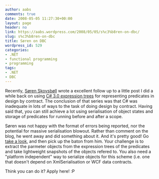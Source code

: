 ```yaml
---
author: aabs
comments: true
date: 2008-05-05 11:27:30+00:00
layout: page
header: no
link: https://aabs.wordpress.com/2008/05/05/s%c3%b8ren-on-dbc/
slug: s%c3%b8ren-on-dbc
title: Søren on DBC
wordpress_id: 529
categories:
- .NET
- functional programming
- programming
tags:
- .NET
- DBC
---
```


Recently, [Søren Skovsbøll](http://skarpt.dk/blog) wrote a excellent follow up to a little post I did a while back on using [C# 3.0 expression trees](http://aabs.wordpress.com/2008/01/16/complex-assertions-using-c-30/) for representing predicates in design by contract. The conclusion of that series was that C# was inadequate in lots of ways to the task of doing design by contract. Having said that, you can still achieve a lot using serialisation of object states and storage of predicates for running before and after a scope.

Søren was not happy with the format of errors being reported, nor the potential for massive serialisation blowout. Rather than comment on the blog, he went away and did something about it. And it's pretty good! Go [take a look](http://skarpt.dk/blog/?p=14), and then pick up the baton from him. Your challenge is to extract the parmeter objects from the expression trees of the predicates and take lightweight snapshots of the objects refered to. You also need a "platform independent" way to serialize objects for this scheme (i.e. one that doesn't depend on XmlSerialisation or WCF data contracts.

Think you can do it? Apply here! :P
